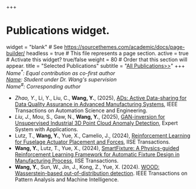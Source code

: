 +++
# Publications widget.
widget = "blank"  # See https://sourcethemes.com/academic/docs/page-builder/
headless = true  # This file represents a page section.
active = true  # Activate this widget? true/false
weight = 80  # Order that this section will appear.
title = "Selected Publications"
subtitle = "[All Publications>>](./allpublications)"
+++
_Name<sup>*</sup>: Equal contribution as co-first author_<br>
_<ins>Name</ins>: Student under Dr. Wang's supervision_<br>
_Name<sup>#</sup>: Corresponding author_<br>

* _Zhao, Y._, Li, Y., Liu, C., **Wang, Y.**, (2025), [ADs: Active Data-sharing for Data Quality Assurance in Advanced Manufacturing Systems](https://ieeexplore.ieee.org/abstract/document/10994334), IEEE Transactions on Automation Science and Engineering.
* _Liu, J._, Mou, S., Gaw, N., **Wang, Y.**, (2025), [GAN-inversion for Unsupervised Industrial 3D Point Cloud Anomaly Detection](https://www.sciencedirect.com/science/article/pii/S0957417425002878), Expert System with Applications.
* Lutz, T., **Wang, Y.**, Yue, X., Camelio, J., (2024), [Reinforcement Learning for Fuselage Actuator Placement and Forces](https://www.tandfonline.com/doi/abs/10.1080/24725854.2024.2413136), IISE Transactions.
* **Wang, Y.**, Lutz, T., Yue, X., (2024), [SmartFixture: A Physics-guided Reinforcement Learning Framework for Automatic Fixture Design in Manufacturing Process](https://www.tandfonline.com/doi/abs/10.1080/24725854.2024.2401041), IISE Transactions.
* **Wang, Y.**, Sun, W., Jin, J., Kong, Z., Yue, X. (2024). [WOOD: Wasserstein-based out-of-distribution detection](https://ieeexplore.ieee.org/abstract/document/10302348). IEEE Transactions on Pattern Analysis and Machine Intelligence.


